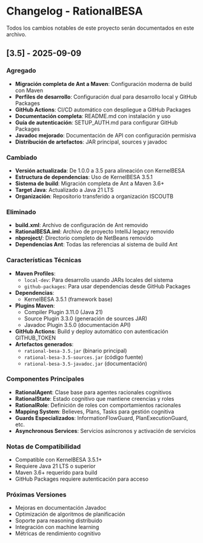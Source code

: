 # Changelog - RationalBESA

Todos los cambios notables de este proyecto serán documentados en este archivo.

## [3.5] - 2025-09-09

### Agregado
- **Migración completa de Ant a Maven**: Configuración moderna de build con Maven
- **Perfiles de desarrollo**: Configuración dual para desarrollo local y GitHub Packages
- **GitHub Actions**: CI/CD automático con despliegue a GitHub Packages
- **Documentación completa**: README.md con instalación y uso
- **Guía de autenticación**: SETUP_AUTH.md para configurar GitHub Packages
- **Javadoc mejorado**: Documentación de API con configuración permisiva
- **Distribución de artefactos**: JAR principal, sources y javadoc

### Cambiado
- **Versión actualizada**: De 1.0.0 a 3.5 para alineación con KernelBESA
- **Estructura de dependencias**: Uso de KernelBESA 3.5.1
- **Sistema de build**: Migración completa de Ant a Maven 3.6+
- **Target Java**: Actualizado a Java 21 LTS
- **Organización**: Repositorio transferido a organización ISCOUTB

### Eliminado
- **build.xml**: Archivo de configuración de Ant removido
- **RationalBESA.iml**: Archivo de proyecto IntelliJ legacy removido
- **nbproject/**: Directorio completo de NetBeans removido
- **Dependencias Ant**: Todas las referencias al sistema de build Ant

### Características Técnicas
- **Maven Profiles**: 
  - `local-dev`: Para desarrollo usando JARs locales del sistema
  - `github-packages`: Para usar dependencias desde GitHub Packages
- **Dependencias**:
  - KernelBESA 3.5.1 (framework base)
- **Plugins Maven**:
  - Compiler Plugin 3.11.0 (Java 21)
  - Source Plugin 3.3.0 (generación de sources JAR)
  - Javadoc Plugin 3.5.0 (documentación API)
- **GitHub Actions**: Build y deploy automático con autenticación GITHUB_TOKEN
- **Artefactos generados**:
  - `rational-besa-3.5.jar` (binario principal)
  - `rational-besa-3.5-sources.jar` (código fuente)
  - `rational-besa-3.5-javadoc.jar` (documentación)

### Componentes Principales
- **RationalAgent**: Clase base para agentes racionales cognitivos
- **RationalState**: Estado cognitivo que mantiene creencias y roles
- **RationalRole**: Definición de roles con comportamientos racionales
- **Mapping System**: Believes, Plans, Tasks para gestión cognitiva
- **Guards Especializados**: InformationFlowGuard, PlanExecutionGuard, etc.
- **Asynchronous Services**: Servicios asíncronos y activación de servicios

### Notas de Compatibilidad
- Compatible con KernelBESA 3.5.1+
- Requiere Java 21 LTS o superior
- Maven 3.6+ requerido para build
- GitHub Packages requiere autenticación para acceso

### Próximas Versiones
- Mejoras en documentación Javadoc
- Optimización de algoritmos de planificación
- Soporte para reasoning distribuido
- Integración con machine learning
- Métricas de rendimiento cognitivo
